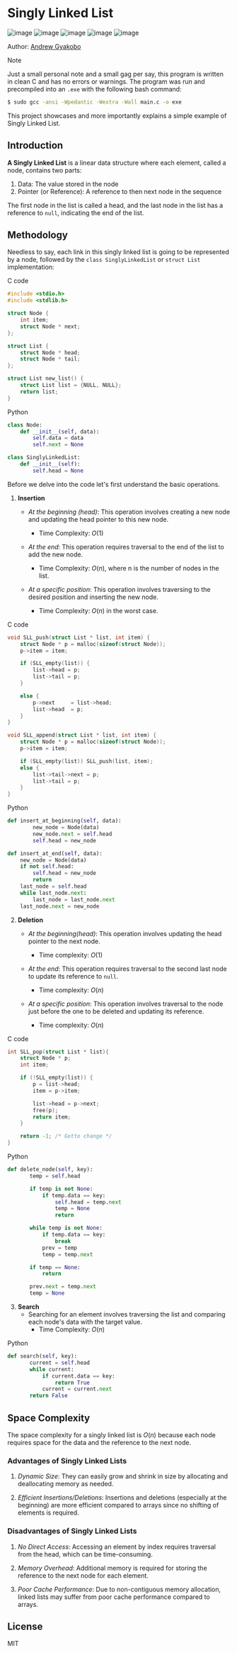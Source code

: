 # Singly Linked List

![image](https://img.shields.io/badge/Python-FFD43B?style=for-the-badge&logo=python&logoColor=blue)
![image](https://img.shields.io/badge/C-00599C?style=for-the-badge&logo=c&logoColor=white)
![image](https://img.shields.io/badge/C%2B%2B-00599C?style=for-the-badge&logo=c%2B%2B&logoColor=white)
![image](https://img.shields.io/badge/CMake-064F8C?style=for-the-badge&logo=cmake&logoColor=white)
![image](https://img.shields.io/badge/windows%20terminal-4D4D4D?style=for-the-badge&logo=windows%20terminal&logoColor=white)

Author: [Andrew Gyakobo](https://github.com/Gyakobo)

>[!NOTE]
>Just a small personal note and a small gag per say, this program is written in clean C and has no errors or warnings. The program was run and precompiled into an `.exe` with the following bash command:

```bash
$ sudo gcc -ansi -Wpedantic -Wextra -Wall main.c -o exe
```

This project showcases and more importantly explains a simple example of Singly Linked List.

## Introduction

**A Singly Linked List** is a linear data structure where each element, called a node, contains two parts:

1. Data: The value stored in the node
1. Pointer (or Reference): A reference to then next node in the sequence

The first node in the list is called a head, and the last node in the list has a reference to `null`, indicating the end of the list.

## Methodology

Needless to say, each link in this singly linked list is going to be represented by a node, followed by the `class SinglyLinkedList` or `struct List` implementation:

C code
```c
#include <stdio.h>
#include <stdlib.h>

struct Node {
    int item;
    struct Node * next;
};

struct List {
    struct Node * head;
    struct Node * tail;
};

struct List new_list() {
    struct List list = {NULL, NULL};
    return list;
}
```

Python
```python
class Node:
    def __init__(self, data):
        self.data = data
        self.next = None

class SinglyLinkedList:
    def __init__(self):
        self.head = None
```

Before we delve into the code let's first understand the basic operations. 

1. **Insertion**

    * *At the beginning (head)*: This operation involves creating a new node and updating the head pointer to this new node.

        * Time Complexity: $O(1)$
    
    * *At the end*: This operation requires traversal to the end of the list to add the new node.

        * Time Complexity: $O(n)$, where n is the number of nodes in the list. 

    * *At a specific position*: This operation involves traversing to the desired position and inserting the new node.

        * Time Complexity: $O(n)$ in the worst case.

C code
```c
void SLL_push(struct List * list, int item) {
    struct Node * p = malloc(sizeof(struct Node));
    p->item = item;

    if (SLL_empty(list)) {
        list->head = p;        
        list->tail = p;        
    }

    else {
        p->next     = list->head;
        list->head  = p; 
    }
}

void SLL_append(struct List * list, int item) {
    struct Node * p = malloc(sizeof(struct Node));
    p->item = item;

    if (SLL_empty(list)) SLL_push(list, item);
    else {
        list->tail->next = p;
        list->tail = p;
    }
}
```

Python
```python    
def insert_at_beginning(self, data):
        new_node = Node(data)
        new_node.next = self.head
        self.head = new_node

def insert_at_end(self, data):
    new_node = Node(data)
    if not self.head:
        self.head = new_node
        return
    last_node = self.head
    while last_node.next:
        last_node = last_node.next
    last_node.next = new_node
```

2. **Deletion**

    * *At the beginning(head)*: This operation involves updating the head pointer to the next node.
        
        * Time complexity: $O(1)$
    
    * *At the end*: This operation requires traversal to the second last node to update its reference to `null`.

        * Time complexity: $O(n)$

    * *At a specific position*: This operation involves traversal to the node just before the one to be deleted and updating its reference.
        
        * Time complexity: $O(n)$

C code
```c
int SLL_pop(struct List * list){
    struct Node * p;
    int item;

    if (!SLL_empty(list)) {
        p = list->head;
        item = p->item;

        list->head = p->next; 
        free(p);
        return item;
    }

    return -1; /* Gotto change */
}
```

Python
```python
def delete_node(self, key):
       temp = self.head

       if temp is not None:
           if temp.data == key:
               self.head = temp.next
               temp = None
               return

       while temp is not None:
           if temp.data == key:
               break
           prev = temp
           temp = temp.next

       if temp == None:
           return

       prev.next = temp.next
       temp = None
```

3. **Search**
    * Searching for an element involves traversing the list and comparing each node's data with the target value.
        * Time Complexity: $O(n)$

Python
```python
def search(self, key):
       current = self.head
       while current:
           if current.data == key:
               return True
           current = current.next
       return False
```

## Space Complexity 

The space complexity for a singly linked list is $O(n)$ because each node requires space for the data and the reference to the next node.

### Advantages of Singly Linked Lists

1. *Dynamic Size*: They can easily grow and shrink in size by allocating and deallocating memory as needed.

1. *Efficient Insertions/Deletions*: Insertions and deletions (especially at the beginning) are more efficient compared to arrays since no shifting of elements is required.

### Disadvantages of Singly Linked Lists

1. *No Direct Access*: Accessing an element by index requires traversal from the head, which can be time-consuming.

1. *Memory Overhead*: Additional memory is required for storing the reference to the next node for each element.

1. *Poor Cache Performance*: Due to non-contiguous memory allocation, linked lists may suffer from poor cache performance compared to arrays.

## License
MIT

